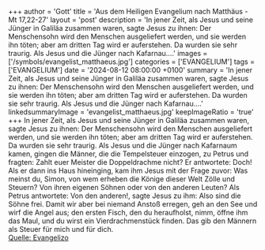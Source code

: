 +++
author = 'Gott'
title = 'Aus dem Heiligen Evangelium nach Matthäus - Mt 17,22-27'
layout = 'post'
description = 'In jener Zeit, als Jesus und seine Jünger in Galiläa zusammen waren, sagte Jesus zu ihnen: Der Menschensohn wird den Menschen ausgeliefert werden, und sie werden ihn töten; aber am dritten Tag wird er auferstehen. Da wurden sie sehr traurig. Als Jesus und die Jünger nach Kafarnau....'
images = ['/symbols/evangelist_matthaeus.jpg']
categories = ['EVANGELIUM']
tags = ['EVANGELIUM']
date = '2024-08-12 08:00:00 +0100'
summary = 'In jener Zeit, als Jesus und seine Jünger in Galiläa zusammen waren, sagte Jesus zu ihnen: Der Menschensohn wird den Menschen ausgeliefert werden, und sie werden ihn töten; aber am dritten Tag wird er auferstehen. Da wurden sie sehr traurig. Als Jesus und die Jünger nach Kafarnau....'
linkedsummaryImage = 'evangelist_matthaeus.jpg'
keepImageRatio = 'true'
+++
In jener Zeit, als Jesus und seine Jünger in Galiläa zusammen waren, sagte Jesus zu ihnen: Der Menschensohn wird den Menschen ausgeliefert werden,
und sie werden ihn töten; aber am dritten Tag wird er auferstehen. Da wurden sie sehr traurig.
Als Jesus und die Jünger nach Kafarnaum kamen, gingen die Männer, die die Tempelsteuer einzogen, zu Petrus und fragten: Zahlt euer Meister die Doppeldrachme nicht?
Er antwortete: Doch! Als er dann ins Haus hineinging, kam ihm Jesus mit der Frage zuvor: Was meinst du, Simon, von wem erheben die Könige dieser Welt Zölle und Steuern? Von ihren eigenen Söhnen oder von den anderen Leuten?
Als Petrus antwortete: Von den anderen!, sagte Jesus zu ihm: Also sind die Söhne frei.<!--more-->
Damit wir aber bei niemand Anstoß erregen, geh an den See und wirf die Angel aus; den ersten Fisch, den du heraufholst, nimm, öffne ihm das Maul, und du wirst ein Vierdrachmenstück finden. Das gib den Männern als Steuer für mich und für dich.<br> [Quelle: Evangelizo](https://evangeliumtagfuertag.org/DE/gospel)